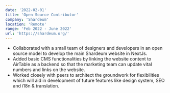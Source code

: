 ```yaml
---
date: '2022-02-01'
title: 'Open Source Contributor'
company: 'Shardeum'
location: 'Remote'
range: 'Feb 2022 - June 2022'
url: 'https://shardeum.org/'
---
```


- Collaborated with a small team of designers and developers in an open source model to develop the main Shardeum website in NextJs.
- Added basic CMS functionalities by linking the website content to AirTable as a backend so that the marketing team can update vital numbers and links on the website.
- Worked closely with peers to architect the groundwork for flexibilities which will aid in development of future features like design system, SEO and i18n &amp; translation.
